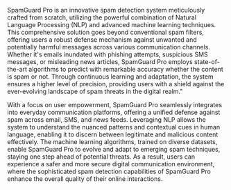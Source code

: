 SpamGuard Pro is an innovative spam detection system meticulously crafted from scratch, utilizing the powerful combination of Natural Language Processing (NLP) and advanced machine learning techniques. This comprehensive solution goes beyond conventional spam filters, offering users a robust defense mechanism against unwanted and potentially harmful messages across various communication channels. Whether it's emails inundated with phishing attempts, suspicious SMS messages, or misleading news articles, SpamGuard Pro employs state-of-the-art algorithms to predict with remarkable accuracy whether the content is spam or not. Through continuous learning and adaptation, the system ensures a higher level of precision, providing users with a shield against the ever-evolving landscape of spam threats in the digital realm."

With a focus on user empowerment, SpamGuard Pro seamlessly integrates into everyday communication platforms, offering a unified defense against spam across email, SMS, and news feeds. Leveraging NLP allows the system to understand the nuanced patterns and contextual cues in human language, enabling it to discern between legitimate and malicious content effectively. The machine learning algorithms, trained on diverse datasets, enable SpamGuard Pro to evolve and adapt to emerging spam techniques, staying one step ahead of potential threats. As a result, users can experience a safer and more secure digital communication environment, where the sophisticated spam detection capabilities of SpamGuard Pro enhance the overall quality of their online interactions.

